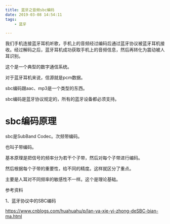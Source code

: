 ```yaml
---
title: 蓝牙之音频sbc编码
date: 2019-03-08 14:54:11
tags:
	- 蓝牙

---
```






我们手机连接蓝牙耳机听歌，手机上的音频经过编码后通过蓝牙协议被蓝牙耳机接收。经过解码之后，蓝牙耳机成功获取手机上的音频信息，然后再转化为震动被人耳识别。

这个是一个典型的数字通信系统。

对于蓝牙耳机来说，信源就是pcm数据。

sbc编码跟aac、mp3是一个类型的东西。

sbc编码是蓝牙协议规定的，所有的蓝牙设备都必须支持。



# sbc编码原理

sbc是SubBand Codec。次频带编码。

也叫子带编码。

基本原理是把信号的频率分为若干个子带，然后对每个子带进行编码。

然后根据每个子带的重要性，给不同的精度。这样就区分了重点。

主要是人耳对不同频率的敏感性不一样。这个是理论基础。



参考资料

1、蓝牙协议中的SBC编码

https://www.cnblogs.com/huahuahu/p/lan-ya-xie-yi-zhong-deSBC-bian-ma.html